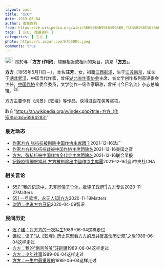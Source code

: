 ```yaml
---
layout: post
title: "方方"
date: 1989-06-04
author: 维基百科
from: https://zh.wikipedia.org/wiki/%E6%96%B9%E6%96%B9_(%E4%BD%9C%E5%AE%B6)
tags: [ 方方, 维基百科 ]
categories: [ 方方 ]
photo: https://i.imgur.com/h7650Ko.jpeg
comments: true
---
```

<div class="mw-parser-output"><div role="note" class="hatnote navigation-not-searchable"><a href="/wiki/Wikipedia:%E6%B6%88%E6%AD%A7%E4%B9%89" title="Wikipedia:消歧义"><img alt="Disambig gray.svg" src="//upload.wikimedia.org/wikipedia/commons/thumb/5/5f/Disambig_gray.svg/25px-Disambig_gray.svg.png" decoding="async" width="25" height="19" srcset="//upload.wikimedia.org/wikipedia/commons/thumb/5/5f/Disambig_gray.svg/38px-Disambig_gray.svg.png 1.5x, //upload.wikimedia.org/wikipedia/commons/thumb/5/5f/Disambig_gray.svg/50px-Disambig_gray.svg.png 2x" data-file-width="220" data-file-height="168"></a><style data-mw-deduplicate="TemplateStyles:r67269465">.mw-parser-output .ifmobile>.mobile:nth-child(2n){display:none}</style><span class="ifmobile"><span class="nomobile">&nbsp;&nbsp;</span><span class="mobile"></span></span>關於与「<b>方方 (作家)</b>」標題相近或相同的条目，請見「<b><a href="/wiki/%E6%96%B9%E6%96%B9" title="方方">方方</a></b>」。</div>



<p><b>方方</b>（1955年5月11日<span class="useeditintro" title="Template:BLP editintro">－</span>），本名<b>汪芳</b>，女，祖籍<a href="/wiki/%E6%B1%9F%E8%A5%BF%E7%9C%81" title="江西省">江西</a><a href="/wiki/%E5%BD%AD%E6%B3%BD%E5%8E%BF" title="彭泽县">彭泽</a>，生于<a href="/wiki/%E6%B1%9F%E8%8B%8F%E7%9C%81" title="江苏省">江苏</a><a href="/wiki/%E5%8D%97%E4%BA%AC%E5%B8%82" title="南京市">南京</a>，成长于<a href="/wiki/%E6%B9%96%E5%8C%97%E7%9C%81" title="湖北省">湖北</a><a href="/wiki/%E6%AD%A6%E6%B1%89%E5%B8%82" title="武汉市">武汉</a>，中国当代作家，曾任<a href="/wiki/%E6%B9%96%E5%8C%97%E7%9C%81%E4%BD%9C%E5%AE%B6%E5%8D%8F%E4%BC%9A" title="湖北省作家协会">湖北省作家协会</a>主席、省文学创作系列高评委会主任，<a href="/wiki/%E4%B8%AD%E5%9B%BD%E4%BD%9C%E5%AE%B6%E5%8D%8F%E4%BC%9A" title="中国作家协会">中国作协</a>全委会委员，文学创作一级作家职称，曾任《今日名流》杂志总编辑。<sup id="cite_ref-:0_3-0" class="reference"><a href="#cite_note-:0-3">[3]</a></sup>
</p><p>方方主要作有《风景》《软埋》等作品，获得过百花奖等奖项。
</p>
</div><noscript><img src="//zh.wikipedia.org/wiki/Special:CentralAutoLogin/start?type=1x1" alt="" title="" width="1" height="1" style="border: none; position: absolute;"></noscript>
<div class="printfooter">取自“<a dir="ltr" href="https://zh.wikipedia.org/w/index.php?title=方方_(作家)&amp;oldid=68642831">https://zh.wikipedia.org/w/index.php?title=方方_(作家)&amp;oldid=68642831</a>”</div><div id="recent-news"><h3>最近动态</h3><ul><li><a href="https://nodebe4.github.io/waimei/2021-12-16/%E4%BD%9C%E5%AE%B6%E6%96%B9%E6%96%B9-%E5%BC%A0%E6%8A%97%E6%8A%97%E8%A2%AB%E5%89%94%E9%99%A4%E4%B8%AD%E5%9B%BD%E4%BD%9C%E5%8D%8F%E4%B8%BB%E5%B8%AD%E5%9B%A2" title="作家方方 张抗抗被剔除中国作协主席团？—— 17/12/2021 - 00:40 Array 2020年武汉爆发新冠疫情并封城后，日日夜夜忠实记录疫情的作家方方，疑被从14日公布的中国作家主席团...">作家方方 张抗抗被剔除中国作协主席团？</a><time>2021-12-16</time><a class="tag">法广</a></li>
<li><a href="https://nodebe4.github.io/waimei/2021-12-16/%E4%BD%9C%E5%AE%B6%E6%96%B9%E6%96%B9%E5%92%8C%E5%BC%A0%E6%8A%97%E6%8A%97%E7%96%91%E8%A2%AB%E4%B8%AD%E5%9B%BD%E4%BD%9C%E5%8D%8F%E4%B8%BB%E5%B8%AD%E5%9B%A2%E9%99%A4%E5%90%8D" title="作家方方和张抗抗疑被中国作协主席团除名—— Thu, 16 Dec 2021 14:06:53 GMT 资料照：中国武汉作家方方在武汉封城期间 （2020年2月22日， 法新社） 中国作家协会第...">作家方方和张抗抗疑被中国作协主席团除名</a><time>2021-12-16</time><a class="tag">美国之音</a></li>
<li><a href="https://nodebe4.github.io/waimei/2021-12-16/%E6%96%B9%E6%96%B9-%E5%BC%A0%E6%8A%97%E6%8A%97%E8%A2%AB%E4%B8%AD%E5%9B%BD%E4%BD%9C%E5%8D%8F%E5%85%A8%E4%BB%A3%E4%BC%9A%E4%B8%BB%E5%B8%AD%E5%9B%A2%E9%99%A4%E5%90%8D" title="方方、张抗抗被中国作协全代会主席团除名—— 中国作家协会第十次全国代表大会主席团名单前天（14日）公布，原湖北省作家协会主席方方和现任中国作协副主席张抗抗不在名单中。 现年66岁的方方本名汪芳，...">方方、张抗抗被中国作协全代会主席团除名</a><time>2021-12-16</time><a class="tag">联合早报</a></li>
<li><a href="https://nodebe4.github.io/waimei/2021-12-16/%E8%A8%98%E9%8C%84%E7%96%AB%E6%83%85%E8%A7%B8%E6%80%92%E7%95%B6%E5%B1%80-%E6%96%B9%E6%96%B9%E8%A2%AB%E5%89%94%E9%99%A4%E5%87%BA%E4%B8%AD%E5%9C%8B%E4%BD%9C%E5%8D%94%E4%B8%BB%E5%B8%AD%E5%9C%98" title="記錄疫情觸怒當局 方方被剔除出中國作協主席團—— （中央社記者邱國強北京16日電）COVID-19在武漢爆發時撰寫「方方日記」記錄疫情、事後卻遭強烈攻擊的中國作家方方，在14日公布的中國作家協會...">記錄疫情觸怒當局  方方被剔除出中國作協主席團</a><time>2021-12-16</time><a class="tag">(臺)中央社CNA</a></li>
</ul></div><div id="open-opinion"><h3>相关言论</h3><ul><li><a href="https://nodebe4.github.io/opinion/2020-11-27/557-%E6%88%91%E7%9A%84%E8%AE%B0%E5%BD%95%E4%B8%AD-%E6%97%A0%E9%9D%9E%E5%90%8C%E6%83%85%E4%BA%86%E4%B8%AA%E4%BD%93-%E6%89%B9%E8%AF%84%E4%BA%86%E6%94%BF%E5%BA%9C-%E6%96%B9%E6%96%B9%E4%B8%93%E8%AE%BF/" title="野兽爱智慧">557 “我的记录中，无非同情了个体，批评了政府”|方方专访</a><time>2020-11-27</time><a class="tag">Matters</a></li>
<li><a href="https://nodebe4.github.io/opinion/2020-11-19/551-%E4%B8%80%E6%97%A6%E8%BD%AF%E5%9F%8B-%E6%B0%B8%E6%97%A0%E4%BA%BA%E7%9F%A5-%E6%96%B9%E6%96%B9/" title="野兽爱智慧">551 一旦软埋，永无人知|方方</a><time>2020-11-19</time><a class="tag">Matters</a></li>
<li><a href="https://nodebe4.github.io/opinion/2020-04-09/%E6%B2%88%E6%98%8E-%E4%B9%9F%E8%AF%B4%E6%96%B9%E6%96%B9%E6%97%A5%E8%AE%B0/" title="沈明">沈明：也说方方日记</a><time>2020-04-09</time><a class="tag">智识</a></li>
</ul></div><div id="mjls-record"><h3>民间历史</h3><ul><li><a href="https://nodebe4.github.io/mjlsh/1989-06-04/%E8%BF%9F%E5%AD%90%E5%BB%BA-%E5%AF%B9%E6%96%B9%E6%96%B9%E7%9A%84%E4%B8%80%E6%AC%A1%E5%86%99%E7%94%9F/" title="迟子建">迟子建：对方方的一次写生</a><time>1989-06-04</time><a class="tag">这样走过</a></li>
<li><a href="https://nodebe4.github.io/mjlsh/1989-06-04/%E8%B0%AD%E6%9D%BE-%E8%AF%BB%E4%BA%86-%E4%BB%8E-%E8%BD%AF%E5%9F%8B-%E5%8E%86%E5%8F%B2%E5%8E%9F%E5%9E%8B%E7%9C%8B%E6%96%B9%E6%96%B9%E7%9A%84%E5%8F%8D%E5%85%B1%E5%8F%8D%E9%9D%A9%E5%91%BD%E5%8E%86%E5%8F%B2%E8%A7%82-%E4%B9%8B%E5%90%8E/" title="谭松">谭松：读了“从《软埋》历史原型看方方的反共反革命历史观”之后</a><time>1989-06-04</time><a class="tag">这样走过</a></li>
<li><a href="https://nodebe4.github.io/mjlsh/1989-06-04/%E6%96%B9%E6%96%B9-%E6%88%91%E7%9A%84-%E5%8D%97%E4%BA%AC%E7%88%B7%E7%88%B7-%E6%B1%AA%E8%BE%9F%E7%96%86/" title="方方">方方：我的“南京爷爷”汪辟疆</a><time>1989-06-04</time><a class="tag">这样走过</a></li>
<li><a href="https://nodebe4.github.io/mjlsh/1989-06-04/%E6%96%B9%E6%96%B9-%E5%B0%91%E5%B9%B4%E5%BE%80%E4%BA%8B/" title="方方">方方：少年往事</a><time>1989-06-04</time><a class="tag">这样走过</a></li>
<li><a href="https://nodebe4.github.io/mjlsh/1989-06-04/%E6%96%B9%E6%96%B9-%E4%B8%80%E7%94%9F%E4%B8%AD%E6%9C%80%E9%87%8D%E8%A6%81%E7%9A%84/" title="方方">方方：一生中最重要的</a><time>1989-06-04</time><a class="tag">这样走过</a></li>
</ul></div>
